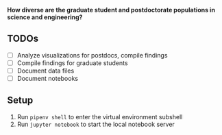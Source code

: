 **How diverse are the graduate student and postdoctorate populations in science and engineering?**

## TODOs

- [ ] Analyze visualizations for postdocs, compile findings
- [ ] Compile findings for graduate students
- [ ] Document data files
- [ ] Document notebooks

## Setup

1. Run `pipenv shell` to enter the virtual environment subshell
2. Run `jupyter notebook` to start the local notebook server
